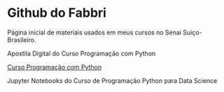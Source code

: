 # Github do Fabbri

Página inicial de materiais usados em meus cursos no Senai Suiço-Brasileiro.

Apostila Digital do Curso Programação com Python

[Curso Programação com Python](https://inky-sprint-8c0.notion.site/Programa-o-Python-60-horas-21060ee6cf7680a6baebc6cb3d90e1a3)

Jupyter Notebooks do Curso de Programação Python para Data Science

